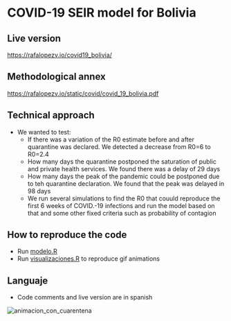 # COVID-19 SEIR model for Bolivia

## Live version

https://rafalopezv.io/covid19_bolivia/

## Methodological annex

https://rafalopezv.io/static/covid/covid_19_bolivia.pdf

## Technical approach

- We wanted to test:
  + If there was a variation of the R0 estimate before and after quarantine was declared. We detected a decrease from R0=6 to R0=2.4 
  + How many days the quarantine postponed the saturation of public and private health services. We found there was a delay of 29 days
  + How many days the peak of the pandemic could be postponed due to teh quarantine declaration. We found that the peak was delayed in 98 days
  + We run several simulations to find the R0 that couuld reproduce the first 6 weeks of COVID.-19 infections and run the model based on that and some other fixed criteria such as probability of contagion
  
## How to reproduce the code

- Run [modelo.R](https://github.com/rafalopezv/COVID-19-SEIR-model-for-Bolivia/blob/master/modelo.R)
- Run [visualizaciones.R](https://github.com/rafalopezv/COVID-19-SEIR-model-for-Bolivia/blob/master/visualizaciones.R) to reproduce gif animations 

## Languaje

- Code comments and live version are in spanish


![animacion_con_cuarentena](https://user-images.githubusercontent.com/17109075/189262639-9b2092a7-941e-428d-8c23-e9176d52efca.gif)
